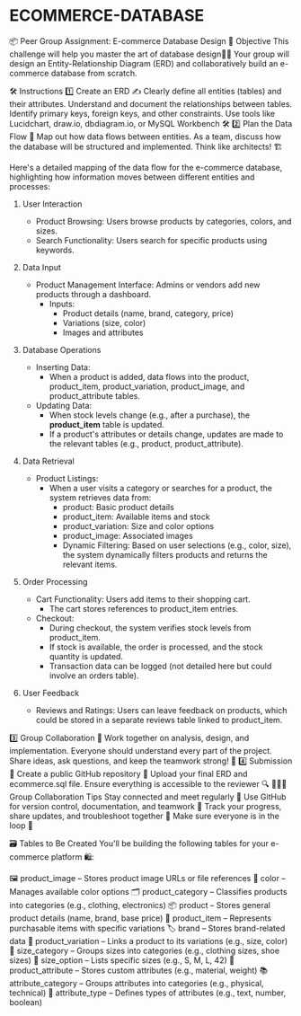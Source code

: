 # ECOMMERCE-DATABASE
📦 Peer Group Assignment: E-commerce Database Design
🎯 Objective
This challenge will help you master the art of database design🧠💾
Your group will design an Entity-Relationship Diagram (ERD) and collaboratively build an e-commerce database from scratch.

 

🛠️ Instructions
1️⃣ Create an ERD ✍️
Clearly define all entities (tables) and their attributes.
Understand and document the relationships between tables.
Identify primary keys, foreign keys, and other constraints.
Use tools like Lucidchart, draw.io, dbdiagram.io, or MySQL Workbench 🛠️
2️⃣ Plan the Data Flow 🔄
Map out how data flows between entities.
As a team, discuss how the database will be structured and implemented.
Think like architects! 🏗️

Here's a detailed mapping of the data flow for the e-commerce database, highlighting how information moves between different entities and processes:

1. User Interaction
   - Product Browsing: Users browse products by categories, colors, and sizes.
   - Search Functionality: Users search for specific products using keywords.

2. Data Input
   - Product Management Interface: Admins or vendors add new products through a dashboard.
     - Inputs:
       - Product details (name, brand, category, price)
       - Variations (size, color)
       - Images and attributes

3. Database Operations
   - Inserting Data:
     - When a product is added, data flows into the product, product_item, product_variation, product_image, and product_attribute tables.
   - Updating Data:
     - When stock levels change (e.g., after a purchase), the **product_item** table is updated.
     - If a product's attributes or details change, updates are made to the relevant tables (e.g., product, product_attribute).

4. Data Retrieval
   - Product Listings: 
     - When a user visits a category or searches for a product, the system retrieves data from:
       - product: Basic product details
       - product_item: Available items and stock
       - product_variation: Size and color options
       - product_image: Associated images
       - Dynamic Filtering: Based on user selections (e.g., color, size), the system dynamically filters products and returns the relevant items.

5. Order Processing
   - Cart Functionality: Users add items to their shopping cart.
     - The cart stores references to product_item entries.
   - Checkout:
     - During checkout, the system verifies stock levels from product_item.
     - If stock is available, the order is processed, and the stock quantity is updated.
     - Transaction data can be logged (not detailed here but could involve an orders table).

6. User Feedback
   - Reviews and Ratings: Users can leave feedback on products, which could be stored in a separate reviews table linked to product_item.

3️⃣ Group Collaboration 🤝
Work together on analysis, design, and implementation.
Everyone should understand every part of the project.
Share ideas, ask questions, and keep the teamwork strong! 💬
4️⃣ Submission 🚀
Create a public GitHub repository 📂
Upload your final ERD and ecommerce.sql file.
Ensure everything is accessible to the reviewer 🔍
🧑‍🤝‍🧑 Group Collaboration Tips
Stay connected and meet regularly 👥
Use GitHub for version control, documentation, and teamwork 📘
Track your progress, share updates, and troubleshoot together 🔧
Make sure everyone is in the loop 🧭
 

🗃️ Tables to Be Created
You'll be building the following tables for your e-commerce platform 🛍️:

🖼️ product_image – Stores product image URLs or file references
🎨 color – Manages available color options
🗂️ product_category – Classifies products into categories (e.g., clothing, electronics)
📦 product – Stores general product details (name, brand, base price)
🧾 product_item – Represents purchasable items with specific variations
🏷️ brand – Stores brand-related data
🔄 product_variation – Links a product to its variations (e.g., size, color)
📏 size_category – Groups sizes into categories (e.g., clothing sizes, shoe sizes)
📐 size_option – Lists specific sizes (e.g., S, M, L, 42)
🧵 product_attribute – Stores custom attributes (e.g., material, weight)
📚 attribute_category – Groups attributes into categories (e.g., physical, technical)
🧪 attribute_type – Defines types of attributes (e.g., text, number, boolean)
